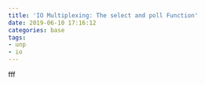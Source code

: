 ```yaml
---
title: 'IO Multiplexing: The select and poll Function'
date: 2019-06-10 17:16:12
categories: base
tags:
- unp
- io
---
```


fff